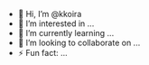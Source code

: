 - 👋 Hi, I’m @kkoira
- 👀 I’m interested in ...
- 🌱 I’m currently learning ...
- 💞️ I’m looking to collaborate on ...
- ⚡ Fun fact: ...

<!---
kkoira/kkoira is a ✨ special ✨ repository because its `README.md` (this file) appears on your GitHub profile.
You can click the Preview link to take a look at your changes.
--->
